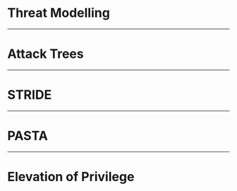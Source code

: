 <!-- $theme: gaia -->

<!-- $size: 16:9 -->

<!-- page_number: true -->

<!-- footer: Copyright (c) by Bjoern Kimminich | Licensed under CC-BY-SA 4.0 -->

# Threat Modelling

---

# Attack Trees

---

# STRIDE

---

# PASTA

---

# Elevation of Privilege